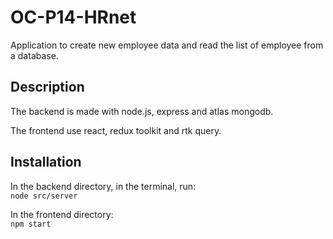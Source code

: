 # OC-P14-HRnet

Application to create new employee data and read the list of employee from a database.

## Description

The backend is made with node.js, express and atlas mongodb.

The frontend use react, redux toolkit and rtk query.

## Installation

In the backend directory, in the terminal, run:   
`node src/server`

In the frontend directory:  
`npm start`